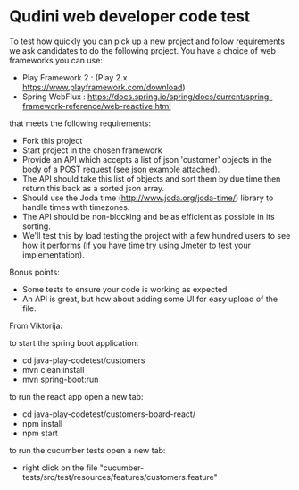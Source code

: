 # Qudini web developer code test

To test how quickly you can pick up a new project and follow requirements we ask candidates to do the following project. You have a choice of web frameworks you can use: 

- Play Framework 2 : (Play 2.x https://www.playframework.com/download)
- Spring WebFlux : https://docs.spring.io/spring/docs/current/spring-framework-reference/web-reactive.html

that meets the following requirements: 

- Fork this project 
- Start project in the chosen framework
- Provide an API which accepts a list of json 'customer' objects in the body of a POST request (see json example attached). 
- The API should take this list of objects and sort them by due time then return this back as a sorted json array.
- Should use the Joda time (http://www.joda.org/joda-time/) library to handle times with timezones.  
- The API should be non-blocking and be as efficient as possible in its sorting. 
- We'll test this by load testing the project with a few hundred users to see how it performs (if you have time try using Jmeter to test your implementation). 

Bonus points: 

- Some tests to ensure your code is working as expected
- An API is great, but how about adding some UI for easy upload of the file. 


From Viktorija:

to start the spring boot application:
- cd java-play-codetest/customers
- mvn clean install
- mvn spring-boot:run

to run the react app open a new tab:
- cd java-play-codetest/customers-board-react/
- npm install
- npm start

to run the cucumber tests open a new tab: 
- right click on the file "cucumber-tests/src/test/resources/features/customers.feature"
